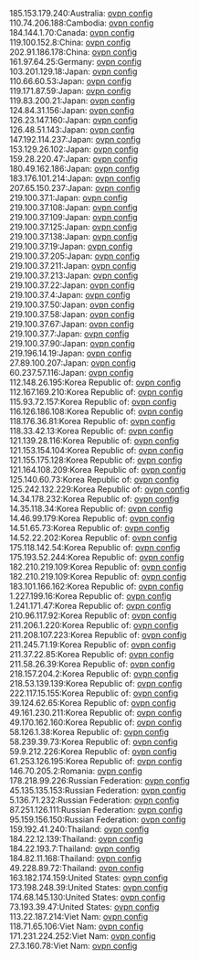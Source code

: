 185.153.179.240:Australia: [ovpn config](vpn/185_153_179_240.ovpn)  
110.74.206.188:Cambodia: [ovpn config](vpn/110_74_206_188.ovpn)  
184.144.1.70:Canada: [ovpn config](vpn/184_144_1_70.ovpn)  
119.100.152.8:China: [ovpn config](vpn/119_100_152_8.ovpn)  
202.91.186.178:China: [ovpn config](vpn/202_91_186_178.ovpn)  
161.97.64.25:Germany: [ovpn config](vpn/161_97_64_25.ovpn)  
103.201.129.18:Japan: [ovpn config](vpn/103_201_129_18.ovpn)  
110.66.60.53:Japan: [ovpn config](vpn/110_66_60_53.ovpn)  
119.171.87.59:Japan: [ovpn config](vpn/119_171_87_59.ovpn)  
119.83.200.21:Japan: [ovpn config](vpn/119_83_200_21.ovpn)  
124.84.31.156:Japan: [ovpn config](vpn/124_84_31_156.ovpn)  
126.23.147.160:Japan: [ovpn config](vpn/126_23_147_160.ovpn)  
126.48.51.143:Japan: [ovpn config](vpn/126_48_51_143.ovpn)  
147.192.114.237:Japan: [ovpn config](vpn/147_192_114_237.ovpn)  
153.129.26.102:Japan: [ovpn config](vpn/153_129_26_102.ovpn)  
159.28.220.47:Japan: [ovpn config](vpn/159_28_220_47.ovpn)  
180.49.162.186:Japan: [ovpn config](vpn/180_49_162_186.ovpn)  
183.176.101.214:Japan: [ovpn config](vpn/183_176_101_214.ovpn)  
207.65.150.237:Japan: [ovpn config](vpn/207_65_150_237.ovpn)  
219.100.37.1:Japan: [ovpn config](vpn/219_100_37_1.ovpn)  
219.100.37.108:Japan: [ovpn config](vpn/219_100_37_108.ovpn)  
219.100.37.109:Japan: [ovpn config](vpn/219_100_37_109.ovpn)  
219.100.37.125:Japan: [ovpn config](vpn/219_100_37_125.ovpn)  
219.100.37.138:Japan: [ovpn config](vpn/219_100_37_138.ovpn)  
219.100.37.19:Japan: [ovpn config](vpn/219_100_37_19.ovpn)  
219.100.37.205:Japan: [ovpn config](vpn/219_100_37_205.ovpn)  
219.100.37.211:Japan: [ovpn config](vpn/219_100_37_211.ovpn)  
219.100.37.213:Japan: [ovpn config](vpn/219_100_37_213.ovpn)  
219.100.37.22:Japan: [ovpn config](vpn/219_100_37_22.ovpn)  
219.100.37.4:Japan: [ovpn config](vpn/219_100_37_4.ovpn)  
219.100.37.50:Japan: [ovpn config](vpn/219_100_37_50.ovpn)  
219.100.37.58:Japan: [ovpn config](vpn/219_100_37_58.ovpn)  
219.100.37.67:Japan: [ovpn config](vpn/219_100_37_67.ovpn)  
219.100.37.7:Japan: [ovpn config](vpn/219_100_37_7.ovpn)  
219.100.37.90:Japan: [ovpn config](vpn/219_100_37_90.ovpn)  
219.196.14.19:Japan: [ovpn config](vpn/219_196_14_19.ovpn)  
27.89.100.207:Japan: [ovpn config](vpn/27_89_100_207.ovpn)  
60.237.57.116:Japan: [ovpn config](vpn/60_237_57_116.ovpn)  
112.148.26.195:Korea Republic of: [ovpn config](vpn/112_148_26_195.ovpn)  
112.167.169.210:Korea Republic of: [ovpn config](vpn/112_167_169_210.ovpn)  
115.93.72.157:Korea Republic of: [ovpn config](vpn/115_93_72_157.ovpn)  
116.126.186.108:Korea Republic of: [ovpn config](vpn/116_126_186_108.ovpn)  
118.176.36.81:Korea Republic of: [ovpn config](vpn/118_176_36_81.ovpn)  
118.33.42.13:Korea Republic of: [ovpn config](vpn/118_33_42_13.ovpn)  
121.139.28.116:Korea Republic of: [ovpn config](vpn/121_139_28_116.ovpn)  
121.153.154.104:Korea Republic of: [ovpn config](vpn/121_153_154_104.ovpn)  
121.155.175.128:Korea Republic of: [ovpn config](vpn/121_155_175_128.ovpn)  
121.164.108.209:Korea Republic of: [ovpn config](vpn/121_164_108_209.ovpn)  
125.140.60.73:Korea Republic of: [ovpn config](vpn/125_140_60_73.ovpn)  
125.242.132.229:Korea Republic of: [ovpn config](vpn/125_242_132_229.ovpn)  
14.34.178.232:Korea Republic of: [ovpn config](vpn/14_34_178_232.ovpn)  
14.35.118.34:Korea Republic of: [ovpn config](vpn/14_35_118_34.ovpn)  
14.46.99.179:Korea Republic of: [ovpn config](vpn/14_46_99_179.ovpn)  
14.51.65.73:Korea Republic of: [ovpn config](vpn/14_51_65_73.ovpn)  
14.52.22.202:Korea Republic of: [ovpn config](vpn/14_52_22_202.ovpn)  
175.118.142.54:Korea Republic of: [ovpn config](vpn/175_118_142_54.ovpn)  
175.193.52.244:Korea Republic of: [ovpn config](vpn/175_193_52_244.ovpn)  
182.210.219.109:Korea Republic of: [ovpn config](vpn/182_210_219_109.ovpn)  
182.210.219.109:Korea Republic of: [ovpn config](vpn/182_210_219_109.ovpn)  
183.101.166.162:Korea Republic of: [ovpn config](vpn/183_101_166_162.ovpn)  
1.227.199.16:Korea Republic of: [ovpn config](vpn/1_227_199_16.ovpn)  
1.241.171.47:Korea Republic of: [ovpn config](vpn/1_241_171_47.ovpn)  
210.96.117.92:Korea Republic of: [ovpn config](vpn/210_96_117_92.ovpn)  
211.206.1.220:Korea Republic of: [ovpn config](vpn/211_206_1_220.ovpn)  
211.208.107.223:Korea Republic of: [ovpn config](vpn/211_208_107_223.ovpn)  
211.245.71.19:Korea Republic of: [ovpn config](vpn/211_245_71_19.ovpn)  
211.37.22.85:Korea Republic of: [ovpn config](vpn/211_37_22_85.ovpn)  
211.58.26.39:Korea Republic of: [ovpn config](vpn/211_58_26_39.ovpn)  
218.157.204.2:Korea Republic of: [ovpn config](vpn/218_157_204_2.ovpn)  
218.53.139.139:Korea Republic of: [ovpn config](vpn/218_53_139_139.ovpn)  
222.117.15.155:Korea Republic of: [ovpn config](vpn/222_117_15_155.ovpn)  
39.124.62.65:Korea Republic of: [ovpn config](vpn/39_124_62_65.ovpn)  
49.161.230.211:Korea Republic of: [ovpn config](vpn/49_161_230_211.ovpn)  
49.170.162.160:Korea Republic of: [ovpn config](vpn/49_170_162_160.ovpn)  
58.126.1.38:Korea Republic of: [ovpn config](vpn/58_126_1_38.ovpn)  
58.239.39.73:Korea Republic of: [ovpn config](vpn/58_239_39_73.ovpn)  
59.9.212.226:Korea Republic of: [ovpn config](vpn/59_9_212_226.ovpn)  
61.253.126.195:Korea Republic of: [ovpn config](vpn/61_253_126_195.ovpn)  
146.70.205.2:Romania: [ovpn config](vpn/146_70_205_2.ovpn)  
178.218.99.226:Russian Federation: [ovpn config](vpn/178_218_99_226.ovpn)  
45.135.135.153:Russian Federation: [ovpn config](vpn/45_135_135_153.ovpn)  
5.136.71.232:Russian Federation: [ovpn config](vpn/5_136_71_232.ovpn)  
87.251.126.111:Russian Federation: [ovpn config](vpn/87_251_126_111.ovpn)  
95.159.156.150:Russian Federation: [ovpn config](vpn/95_159_156_150.ovpn)  
159.192.41.240:Thailand: [ovpn config](vpn/159_192_41_240.ovpn)  
184.22.12.139:Thailand: [ovpn config](vpn/184_22_12_139.ovpn)  
184.22.193.7:Thailand: [ovpn config](vpn/184_22_193_7.ovpn)  
184.82.11.168:Thailand: [ovpn config](vpn/184_82_11_168.ovpn)  
49.228.89.72:Thailand: [ovpn config](vpn/49_228_89_72.ovpn)  
163.182.174.159:United States: [ovpn config](vpn/163_182_174_159.ovpn)  
173.198.248.39:United States: [ovpn config](vpn/173_198_248_39.ovpn)  
174.68.145.130:United States: [ovpn config](vpn/174_68_145_130.ovpn)  
73.193.39.47:United States: [ovpn config](vpn/73_193_39_47.ovpn)  
113.22.187.214:Viet Nam: [ovpn config](vpn/113_22_187_214.ovpn)  
118.71.65.106:Viet Nam: [ovpn config](vpn/118_71_65_106.ovpn)  
171.231.224.252:Viet Nam: [ovpn config](vpn/171_231_224_252.ovpn)  
27.3.160.78:Viet Nam: [ovpn config](vpn/27_3_160_78.ovpn)  

